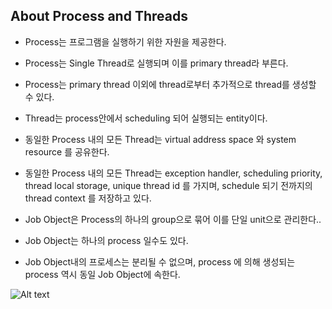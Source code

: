 About Process and Threads
----------------------
* Process는 프로그램을 실행하기 위한 자원을 제공한다.
* Process는 Single Thread로 실행되며 이를 primary thread라 부른다.
* Process는 primary thread 이외에 thread로부터 추가적으로 thread를 생성할 수 있다.

* Thread는 process안에서 scheduling 되어 실행되는 entity이다.
* 동일한 Process 내의 모든 Thread는 virtual address space 와 system resource 를 공유한다.
* 동일한 Process 내의 모든 Thread는 exception handler, scheduling priority, thread local storage,
unique thread id 를 가지며, schedule 되기 전까지의 thread context 를 저장하고 있다.

* Job Object은 Process의 하나의 group으로 묶어 이를 단일 unit으로 관리한다..
* Job Object는 하나의 process 일수도 있다.
* Job Object내의 프로세스는 분리될 수 없으며, process 에 의해 생성되는 process 역시 동일 Job Object에 속한다.


![Alt text](/Users/dev/Exercism/scala/spark/documents/image01.png)